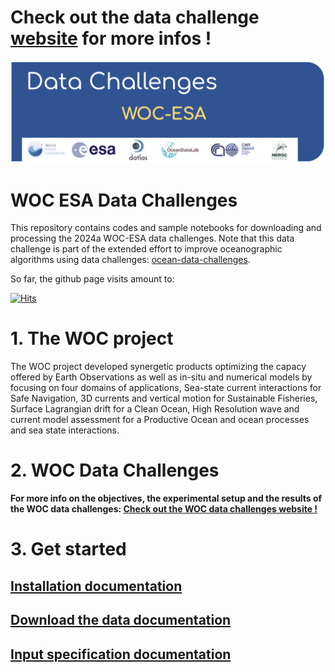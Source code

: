 
  # Check out the data challenge [website](https://2024-dc-woc-esa.readthedocs.io) for more infos !

<p align="center">
  <img src="figures/dc_2024a_WOC-ESA_banner.jpg" alt="Alt Text" width="900"/>
</p>

# WOC ESA Data Challenges

This repository contains codes and sample notebooks for downloading and processing the 2024a WOC-ESA data challenges.
Note that this data challenge is part of the extended effort to improve oceanographic algorithms using data challenges: [ocean-data-challenges](https://ocean-data-challenges.github.io/index.html).

So far, the github page visits amount to: 

[![Hits](https://hits.seeyoufarm.com/api/count/incr/badge.svg?url=https%3A%2F%2Fgithub.com%2Focean-data-challenges%2F2024_DC_WOC-ESA&count_bg=%2379C83D&title_bg=%23555555&icon=&icon_color=%23E7E7E7&title=PAGE+VIEWS&edge_flat=false)](https://github.com/ocean-data-challenges/2024_DC_WOC-ESA)



# 1. The WOC project 

The WOC project developed synergetic products optimizing the capacy offered by Earth Observations as well as in-situ and numerical models by focusing on four domains of applications, Sea-state current interactions for Safe Navigation, 3D currents and vertical motion for Sustainable Fisheries, Surface Lagrangian drift for a Clean Ocean, High Resolution wave and current model assessment for a Productive Ocean and ocean processes and sea state interactions.

# 2. WOC Data Challenges
 

**For more info on the objectives, the experimental setup and the results of the WOC data challenges: [Check out the WOC data challenges website !](https://2024-dc-woc-esa.readthedocs.io)**

  

# 3. Get started
 

## [Installation documentation](https://2024-dc-woc-esa.readthedocs.io/en/latest/1_getstarted/getstarted_install.html)



## [Download the data documentation](https://2024-dc-woc-esa.readthedocs.io/en/latest/1_getstarted/getstarted_data.html)


## [Input specification documentation](https://2024-dc-woc-esa.readthedocs.io/en/latest/1_getstarted/getstarted_eval.html)
  
  
 

